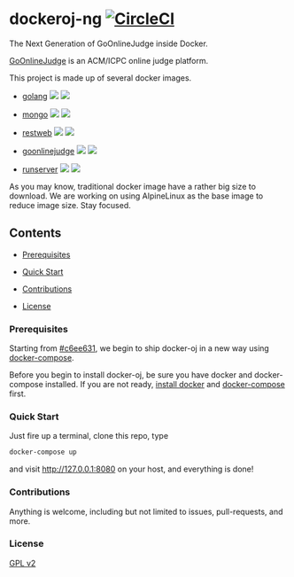 # dockeroj-ng [![CircleCI](https://circleci.com/gh/ZJGSU-Open-Source/docker-oj.svg?style=svg)](https://circleci.com/gh/ZJGSU-Open-Source/docker-oj)

The Next Generation of GoOnlineJudge inside Docker.

[GoOnlineJudge](https://github.com/ZJGSU-Open-Source/GoOnlineJudge) is an ACM/ICPC online judge platform.

This project is made up of several docker images.

+ [golang](https://hub.docker.com/_/golang/)   [![](https://images.microbadger.com/badges/version/golang.svg)](https://microbadger.com/images/golang "Get your own version badge on microbadger.com") [![](https://images.microbadger.com/badges/image/golang.svg)](https://microbadger.com/images/golang "Get your own image badge on microbadger.com")

+ [mongo](https://hub.docker.com/_/mongo/)    [![](https://images.microbadger.com/badges/version/mongo.svg)](https://microbadger.com/images/mongo "Get your own version badge on microbadger.com") [![](https://images.microbadger.com/badges/image/mongo.svg)](https://microbadger.com/images/mongo "Get your own image badge on microbadger.com")

+ [restweb](https://hub.docker.com/r/clarkzjw/restweb/) [![](https://images.microbadger.com/badges/version/clarkzjw/restweb.svg)](https://microbadger.com/images/clarkzjw/restweb "Get your own version badge on microbadger.com") [![](https://images.microbadger.com/badges/image/clarkzjw/restweb.svg)](https://microbadger.com/images/clarkzjw/restweb "Get your own image badge on microbadger.com")

+ [goonlinejudge](https://hub.docker.com/r/clarkzjw/goonlinejudge/) [![](https://images.microbadger.com/badges/version/clarkzjw/goonlinejudge.svg)](https://microbadger.com/images/clarkzjw/goonlinejudge "Get your own version badge on microbadger.com") [![](https://images.microbadger.com/badges/image/clarkzjw/goonlinejudge.svg)](https://microbadger.com/images/clarkzjw/goonlinejudge "Get your own image badge on microbadger.com")

+ [runserver](https://hub.docker.com/r/clarkzjw/runserver/) [![](https://images.microbadger.com/badges/version/clarkzjw/runserver.svg)](https://microbadger.com/images/clarkzjw/runserver "Get your own version badge on microbadger.com") [![](https://images.microbadger.com/badges/image/clarkzjw/runserver.svg)](https://microbadger.com/images/clarkzjw/runserver "Get your own image badge on microbadger.com")

As you may know, traditional docker image have a rather big size to download. We are working on using AlpineLinux as the base image to reduce image size. Stay focused.

## Contents

+ [Prerequisites](https://github.com/ZJGSU-Open-Source/docker-oj#prerequisites)

+ [Quick Start](https://github.com/ZJGSU-Open-Source/docker-oj#quick-start)

+ [Contributions](https://github.com/ZJGSU-Open-Source/docker-oj#contributions)

+ [License](https://github.com/ZJGSU-Open-Source/docker-oj#license)

### Prerequisites

Starting from [#c6ee631](https://github.com/ZJGSU-Open-Source/docker-oj/commit/c6ee63176e34fc4b459320ef67ba6a096d144e09), we begin to ship docker-oj in a new way using [docker-compose](https://docs.docker.com/compose/).

Before you begin to install docker-oj, be sure you have docker and docker-compose installed. If you are not ready, [install docker](https://docs.docker.com/engine/installation/linux/ubuntulinux/) and [docker-compose](https://docs.docker.com/compose/install/) first.

### Quick Start

Just fire up a terminal, clone this repo, type
```bash
docker-compose up
```
and visit http://127.0.0.1:8080 on your host, and everything is done!

### Contributions

Anything is welcome, including but not limited to issues, pull-requests, and more.

### License

[GPL v2](LICENSE)
